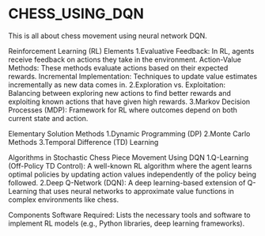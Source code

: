 # CHESS_USING_DQN
This is all about chess movement using neural network DQN.

 Reinforcement Learning (RL) Elements
1.Evaluative Feedback: In RL, agents receive feedback on actions they take in the environment.
Action-Value Methods: These methods evaluate actions based on their expected rewards.
Incremental Implementation: Techniques to update value estimates incrementally as new data comes in.
2.Exploration vs. Exploitation: Balancing between exploring new actions to find better rewards and exploiting known actions that have given high rewards.
3.Markov Decision Processes (MDP): Framework for RL where outcomes depend on both current state and action.


 Elementary Solution Methods
1.Dynamic Programming (DP)
2.Monte Carlo Methods
3.Temporal Difference (TD) Learning


 Algorithms in Stochastic Chess Piece Movement Using DQN
1.Q-Learning (Off-Policy TD Control): A well-known RL algorithm where the agent learns optimal policies by updating action values independently of the policy being followed.
2.Deep Q-Network (DQN): A deep learning-based extension of Q-Learning that uses neural networks to approximate value functions in complex environments like chess.

 Components
Software Required: Lists the necessary tools and software to implement RL models (e.g., Python libraries, deep learning frameworks).
